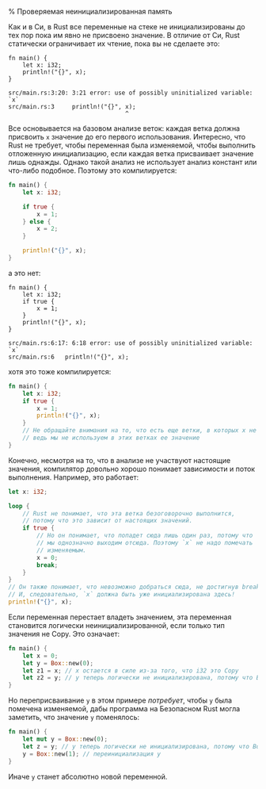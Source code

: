 % Проверяемая неинициализированная память

Как и в Си, в Rust все переменные на стеке не инициализированы до тех пор пока им
явно не присвоено значение. В отличие от Си, Rust статически ограничивает их
чтение, пока вы не сделаете это:

```rust,ignore
fn main() {
    let x: i32;
    println!("{}", x);
}
```

```text
src/main.rs:3:20: 3:21 error: use of possibly uninitialized variable: `x`
src/main.rs:3     println!("{}", x);
                                 ^
```

Все основывается на базовом анализе веток: каждая ветка должна присвоить `x`
значение до его первого использования. Интересно, что Rust не требует, чтобы
переменная была изменяемой, чтобы выполнить отложенную инициализацию, если
каждая ветка присваивает значение лишь однажды. Однако такой анализ не
использует анализ констант или что-либо подобное. Поэтому это компилируется:

```rust
fn main() {
    let x: i32;

    if true {
        x = 1;
    } else {
        x = 2;
    }

    println!("{}", x);
}
```

а это нет:

```rust,ignore
fn main() {
    let x: i32;
    if true {
        x = 1;
    }
    println!("{}", x);
}
```

```text
src/main.rs:6:17: 6:18 error: use of possibly uninitialized variable: `x`
src/main.rs:6   println!("{}", x);
```

хотя это тоже компилируется:

```rust
fn main() {
    let x: i32;
    if true {
        x = 1;
        println!("{}", x);
    }
    // Не обращайте внимания на то, что есть еще ветки, в которых x не инициализирована
    // ведь мы не используем в этих ветках ее значение 
}
```

Конечно, несмотря на то, что в анализе не участвуют настоящие значения, 
компилятор довольно хорошо понимает зависимости и поток выполнения. 
Например, это работает:

```rust
let x: i32;

loop {
    // Rust не понимает, что эта ветка безоговорочно выполнится,
    // потому что это зависит от настоящих значений.
    if true {
        // Но он понимает, что попадет сюда лишь один раз, потому что 
        // мы однозначно выходим отсюда. Поэтому `x` не надо помечать
        // изменяемым.
        x = 0;
        break;
    }
}
// Он также понимает, что невозможно добраться сюда, не достигнув break.
// И, следовательно, `x` должна быть уже инициализирована здесь!
println!("{}", x);
```

Если переменная перестает владеть значением, эта переменная становится логически
неинициализированной, если только тип значения не Copy. Это означает:

```rust
fn main() {
    let x = 0;
    let y = Box::new(0);
    let z1 = x; // x остается в силе из-за того, что i32 это Copy
    let z2 = y; // y теперь логически не инициализирована, потому что Box не Copy
}
```

Но переприсваивание `y` в этом примере *потребует*, чтобы `y` была помечена
изменяемой, дабы программа на Безопасном Rust могла заметить, что значение `y`
поменялось:

```rust
fn main() {
    let mut y = Box::new(0);
    let z = y; // y теперь логически не инициализирована, потому что Box не Copy
    y = Box::new(1); // переинициализация y
}
```

Иначе `y` станет абсолютно новой переменной.
